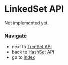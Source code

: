 # LinkedSet API

Not implemented yet.

### Navigate

* next to [TreeSet API](/docs/api/5_4.TreeSetAPI.md)
* back to [HashSet API](/docs/api/5_4.HashSetAPI.md)
* go to [index](/docs/README.md)